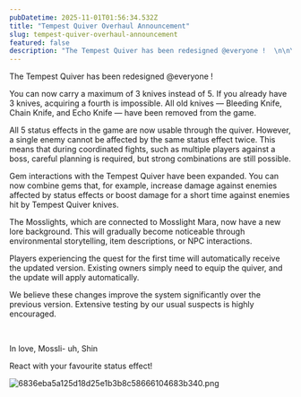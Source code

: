 ```yaml
---
pubDatetime: 2025-11-01T01:56:34.532Z
title: "Tempest Quiver Overhaul Announcement"
slug: tempest-quiver-overhaul-announcement
featured: false
description: "The Tempest Quiver has been redesigned @everyone !  \n\nYou can now carry a maximum of 3 knives instea..."
---
```

The Tempest Quiver has been redesigned @everyone !  

You can now carry a maximum of 3 knives instead of 5. If you already have 3 knives, acquiring a fourth is impossible. All old knives — Bleeding Knife, Chain Knife, and Echo Knife — have been removed from the game.  

All 5 status effects in the game are now usable through the quiver. However, a single enemy cannot be affected by the same status effect twice. This means that during coordinated fights, such as multiple players against a boss, careful planning is required, but strong combinations are still possible.  

Gem interactions with the Tempest Quiver have been expanded. You can now combine gems that, for example, increase damage against enemies affected by status effects or boost damage for a short time against enemies hit by Tempest Quiver knives.  

The Mosslights, which are connected to Mosslight Mara, now have a new lore background. This will gradually become noticeable through environmental storytelling, item descriptions, or NPC interactions.  

Players experiencing the quest for the first time will automatically receive the updated version. Existing owners simply need to equip the quiver, and the update will apply automatically.  

We believe these changes improve the system significantly over the previous version. Extensive testing by our usual suspects is highly encouraged.  

&nbsp;  

In love, Mossli- uh, Shin  

React with your favourite status effect!  

![6836eba5a125d18d25e1b3b8c58666104683b340.png](https://forum.voidtales.win/uploads/default/original/1X/6836eba5a125d18d25e1b3b8c58666104683b340.png)

